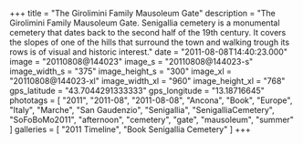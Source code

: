 +++
title = "The Girolimini Family Mausoleum Gate"
description = "The Girolimini Family Mausoleum Gate. Senigallia cemetery is a monumental cemetery that dates back to the second half of the 19th century. It covers the slopes of one of the hills that surround the town and walking trough its rows is of visual and historic interest."
date = "2011-08-08T14:40:23.000"
image = "20110808@144023"
image_s = "20110808@144023-s"
image_width_s = "375"
image_height_s = "300"
image_xl = "20110808@144023-xl"
image_width_xl = "960"
image_height_xl = "768"
gps_latitude = "43.7044291333333"
gps_longitude = "13.18716645"
phototags = [ "2011", "2011-08", "2011-08-08", "Ancona", "Book", "Europe", "Italy", "Marche", "San Gaudenzio", "Senigallia", "SenigalliaCemetery", "SoFoBoMo2011", "afternoon", "cemetery", "gate", "mausoleum", "summer" ]
galleries = [ "2011 Timeline", "Book Senigallia Cemetery" ]
+++
